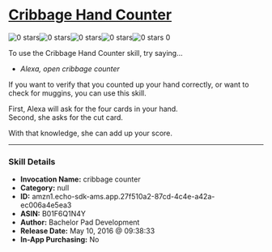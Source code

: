 # [Cribbage Hand Counter](http://alexa.amazon.com/#skills/amzn1.echo-sdk-ams.app.27f510a2-87cd-4c4e-a42a-ec006a4e5ea3)
![0 stars](../../images/ic_star_border_black_18dp_1x.png)![0 stars](../../images/ic_star_border_black_18dp_1x.png)![0 stars](../../images/ic_star_border_black_18dp_1x.png)![0 stars](../../images/ic_star_border_black_18dp_1x.png)![0 stars](../../images/ic_star_border_black_18dp_1x.png) 0

To use the Cribbage Hand Counter skill, try saying...

* *Alexa, open cribbage counter*

If you want to verify that you counted up your hand correctly, or want to check for muggins, you can use this skill.  

First, Alexa will ask for the four cards in your hand.  
Second, she asks for the cut card.

With that knowledge, she can add up your score.

***

### Skill Details

* **Invocation Name:** cribbage counter
* **Category:** null
* **ID:** amzn1.echo-sdk-ams.app.27f510a2-87cd-4c4e-a42a-ec006a4e5ea3
* **ASIN:** B01F6Q1N4Y
* **Author:** Bachelor Pad Development
* **Release Date:** May 10, 2016 @ 09:38:33
* **In-App Purchasing:** No
